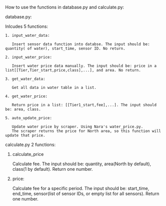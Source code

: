 How to use the functions in database.py and calculate.py:

database.py:

  Inlcudes 5 functions:
  
    1. input_water_data:

       Insert sensor data function into databse. The input should be: quantity( of water), start_time, sensor ID. No return.
       
    2. input_water_price:

       Insert water price data manually. The input should be: price in a list[[Tier,Tier_start,price,class],...], and area. No return.
       
    3. get_water_data:

       Get all data in water table in a list.
       
    4. get_water_price:

       Return price in a list: [[Tier1_start,fee],...]. The input should be: area, class.
       
    5. auto_update_price:

       Update water price by scraper. Using Nara's water_price.py. 
       The scraper returns the price for North area, so this function will update that price.
       
calculate.py
   2 functions:
   1. calculate_price

      Calculate fee. The input should be: quantity, area(North by default), class(1 by default). Return one number.
      
   2. price:
   
      Calculate fee for a specific period. The input should be: start_time, end_time, sensor(list of sensor IDs, or empty list for all sensors). Return one number.

